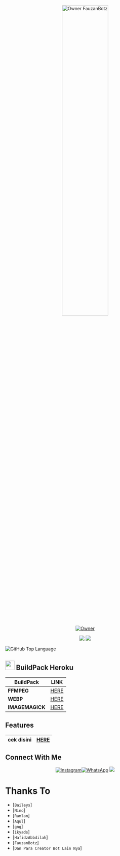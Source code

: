 <p align="center">
    <img src="https://telegra.ph/file/f029d7dbbf4fd8b6b21da.jpg" width="54%" height="50%" alt="Owner FauzanBotz"/>
    <br>
    <a href="https://github.com/FauzanBotz"><img title="Owner" src="https://img.shields.io/badge/Creator-Fauzan-black?style=for-the-badge&logo=windows"></a>
</p>
<p align="center">
  <img src="https://img.shields.io/badge/-JavaScript-black?style=flat-square&logo=javascript" />
  <img src="https://img.shields.io/badge/-Node.js-black?style=flat-square&logo=Node.js" />
</p>

![GitHub Top Language](https://github-readme-stats.vercel.app/api/top-langs/?username=Nino-chan02&layout=compact&theme=highcontrast)
<br>

## <img src="https://github.com/TheDudeThatCode/TheDudeThatCode/blob/master/Assets/hmm.gif" width="29px"> BuildPack Heroku
| BuildPack | LINK |
|--------|--------|
| **FFMPEG** |[HERE](https://github.com/jonathanong/heroku-buildpack-ffmpeg-latest) |
| **WEBP** | [HERE](https://github.com/clhuang/heroku-buildpack-webp-binaries) |
| **IMAGEMAGICK** | [HERE](https://github.com/DuckyTeam/heroku-buildpack-imagemagick) |

## Features
| **cek disini** | [HERE](https://github.com/FauzanBotz/FauzanBotz/blob/main/Fauzan.js#L360) |
| :---------------------------------------------: | :-----------: |

## Connect With Me
<p align="center">
 <a href="https://instagram.com/fauzanbotz4"><img alt="Instagram" src="https://img.shields.io/badge/Instagram-E4405F?style=for-the-badge&logo=instagram&logoColor=black"/></a><a href="https://wa.me/6289516004292"><img alt="WhatsApp" src="https://img.shields.io/badge/WhatsApp-25D366?style=for-the-badge&logo=whatsapp&logoColor=black"/></a>
 <a href="https://youtube.com/channel/UCZnor19gyF010anLraDWTTA"><img src="https://img.shields.io/badge/YouTube-GNG BOTZ?style=for-the-badge&logo=youtube&logoColor=ff0000&link=https://youtube.com/channel/UCZnor19gyF010anLraDWTTA" />
 <a name=Fauzan-Id&label=VIEWS&style=flat-square&color=red"/>
</p>

# Thanks To
* [`Baileys`]
* [`Nino`] 
* [`Ramlan`]
* [`Aqul`]
* [`gng`]
* [`ikyads`]  
* [`HafidzAbbdilah`]
* [`FauzanBotz`]
* [`Dan Para Creator Bot Lain Nya`]                                                             


